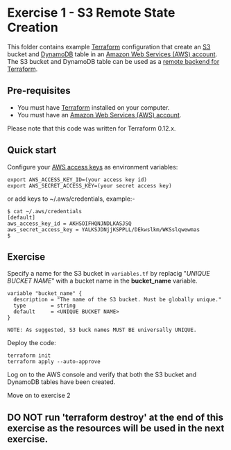 # Exercise 1 - S3 Remote State Creation

This folder contains example [Terraform](https://www.terraform.io/) configuration that create an 
[S3](https://aws.amazon.com/s3/) bucket and [DynamoDB](https://aws.amazon.com/dynamodb/) table in an 
[Amazon Web Services (AWS) account](http://aws.amazon.com/). The S3 bucket and DynamoDB table can be used as a 
[remote backend for Terraform](https://www.terraform.io/docs/backends/).

## Pre-requisites

* You must have [Terraform](https://www.terraform.io/) installed on your computer. 
* You must have an [Amazon Web Services (AWS) account](http://aws.amazon.com/).

Please note that this code was written for Terraform 0.12.x.

## Quick start

Configure your [AWS access 
keys](http://docs.aws.amazon.com/general/latest/gr/aws-sec-cred-types.html#access-keys-and-secret-access-keys) as 
environment variables:

```
export AWS_ACCESS_KEY_ID=(your access key id)
export AWS_SECRET_ACCESS_KEY=(your secret access key)
```

or add keys to ~/.aws/credentials, example:-

```
$ cat ~/.aws/credentials
[default]
aws_access_key_id = AKHSOIFHQNJNDLKASJSQ
aws_secret_access_key = YALKSJDNjjKSPPLL/DEkwslkm/WKSslqwewmas
$
```

## Exercise

Specify a name for the S3 bucket in `variables.tf` by replacig "_UNIQUE BUCKET NAME_" with a bucket name 
in the __bucket_name__ variable.

```
variable "bucket_name" {
  description = "The name of the S3 bucket. Must be globally unique."
  type        = string
  default     = <UNIQUE BUCKET NAME>
}
```

```
NOTE: As suggested, S3 buck names MUST BE universally UNIQUE.
```

Deploy the code:

```
terraform init
terraform apply --auto-approve
```

Log on to the AWS console and verify that both the S3 bucket and DynamoDB tables have been created.

Move on to exercise 2

## DO NOT run 'terraform destroy' at the end of this exercise as the resources will be used in the next exercise.
